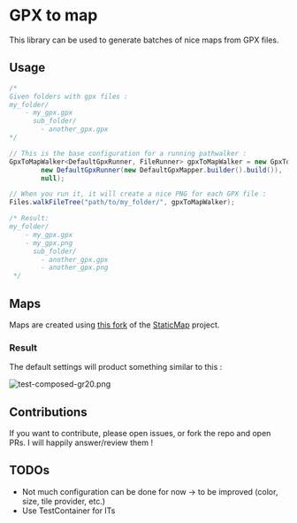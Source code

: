 # GPX to map

This library can be used to generate batches of nice maps from GPX files.

## Usage
```java
/* 
Given folders with gpx files :
my_folder/
    - my_gpx.gpx
      sub_folder/
        - another_gpx.gpx
*/

// This is the base configuration for a running pathwalker :
GpxToMapWalker<DefaultGpxRunner, FileRunner> gpxToMapWalker = new GpxToMapWalker<>(null,
        new DefaultGpxRunner(new DefaultGpxMapper.builder().build()),
        null);

// When you run it, it will create a nice PNG for each GPX file :
Files.walkFileTree("path/to/my_folder/", gpxToMapWalker);

/* Result:
my_folder/
    - my_gpx.gpx
    - my_gpx.png
      sub_folder/
        - another_gpx.gpx      
        - another_gpx.png      
 */
```

## Maps
Maps are created using [this fork](https://github.com/JMapCreator/StaticMap) of the [StaticMap](https://github.com/doubotis/StaticMap) project.

### Result
The default settings will product something similar to this :

![test-composed-gr20.png](../../poc-map-generation/test-composed-gr20.png)

## Contributions
If you want to contribute, please open issues, or fork the repo and open PRs. I will happily answer/review them !

## TODOs

* Not much configuration can be done for now -> to be improved (color, size, tile provider, etc.)
* Use TestContainer for ITs